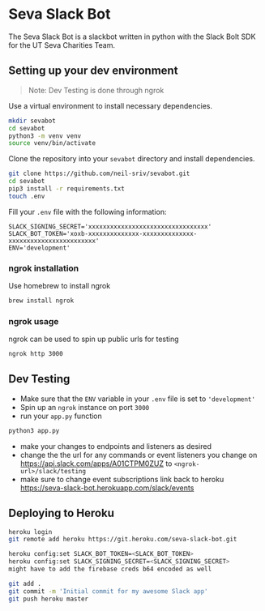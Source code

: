 # Seva Slack Bot

The Seva Slack Bot is a slackbot written in python with the Slack Bolt SDK for the UT Seva Charities Team.

## Setting up your dev environment

> Note: Dev Testing is done through ngrok

Use a virtual environment to install necessary dependencies.

```bash
mkdir sevabot
cd sevabot
python3 -m venv venv
source venv/bin/activate
```

Clone the repository into your `sevabot` directory and install dependencies.
```bash
git clone https://github.com/neil-sriv/sevabot.git
cd sevabot
pip3 install -r requirements.txt
touch .env
```

Fill your `.env` file with the following information:
```text
SLACK_SIGNING_SECRET='xxxxxxxxxxxxxxxxxxxxxxxxxxxxxxxxx'
SLACK_BOT_TOKEN='xoxb-xxxxxxxxxxxxxx-xxxxxxxxxxxxxx-xxxxxxxxxxxxxxxxxxxxxxxx'
ENV='development'
```

### ngrok installation
Use homebrew to install ngrok

```bash
brew install ngrok
```

### ngrok usage
ngrok can be used to spin up public urls for testing

```bash
ngrok http 3000
```


## Dev Testing
- Make sure that the `ENV` variable in your `.env` file is set to `'development'`
- Spin up an `ngrok` instance on port `3000`
- run your `app.py` function
```bash
python3 app.py
```
- make your changes to endpoints and listeners as desired
- change the the url for any commands or event listeners you change on https://api.slack.com/apps/A01CTPM0ZUZ to `<ngrok-url>/slack/testing`
- make sure to change event subscriptions link back to heroku https://seva-slack-bot.herokuapp.com/slack/events

## Deploying to Heroku


```bash
heroku login
git remote add heroku https://git.heroku.com/seva-slack-bot.git

heroku config:set SLACK_BOT_TOKEN=<SLACK_BOT_TOKEN>
heroku config:set SLACK_SIGNING_SECRET=<SLACK_SIGNING_SECRET>
might have to add the firebase creds b64 encoded as well

git add .
git commit -m 'Initial commit for my awesome Slack app'
git push heroku master
```
